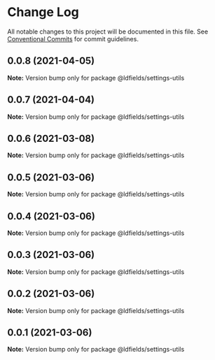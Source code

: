 # Change Log

All notable changes to this project will be documented in this file.
See [Conventional Commits](https://conventionalcommits.org) for commit guidelines.

## 0.0.8 (2021-04-05)

**Note:** Version bump only for package @ldfields/settings-utils





## 0.0.7 (2021-04-04)

**Note:** Version bump only for package @ldfields/settings-utils





## 0.0.6 (2021-03-08)

**Note:** Version bump only for package @ldfields/settings-utils





## 0.0.5 (2021-03-06)

**Note:** Version bump only for package @ldfields/settings-utils





## 0.0.4 (2021-03-06)

**Note:** Version bump only for package @ldfields/settings-utils





## 0.0.3 (2021-03-06)

**Note:** Version bump only for package @ldfields/settings-utils





## 0.0.2 (2021-03-06)

**Note:** Version bump only for package @ldfields/settings-utils





## 0.0.1 (2021-03-06)

**Note:** Version bump only for package @ldfields/settings-utils
